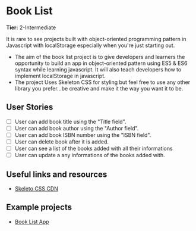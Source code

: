 # Book List

**Tier:** 2-Intermediate

It is rare to see projects built with object-oriented programming pattern in Javascript with localStorage especially when you're just starting out.

- The aim of the book list project is to give developers and learners the opportunity to build an app in object-oriented pattern using ES5 & ES6 syntax while learning javascript. It will also teach developers how to implement localStorage in javascript.
- The project Uses Skeleton CSS for styling but feel free to use any other library you prefer...be creative and make it the way you want it to be.

## User Stories

- [ ] User can add book title using the "Title field".
- [ ] User can add book author using the "Author field".
- [ ] User can add book ISBN number using the "ISBN field".
- [ ] User can delete book after it is added.
- [ ] User can see a list of the books added with all their informations
- [ ] User can update a any informations of the books added with.

## Useful links and resources

- [Skeleto CSS CDN](https://cdnjs.com/libraries/skeleton/)

## Example projects

- [Book List App](https://github.com/david-asem/bookList)
